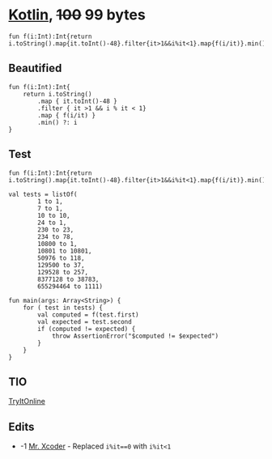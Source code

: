 # [Kotlin](https://kotlinlang.org), <s>100</s> 99 bytes

<!-- language: lang-kotlin -->

    fun f(i:Int):Int{return i.toString().map{it.toInt()-48}.filter{it>1&&i%it<1}.map{f(i/it)}.min()?:i}
## Beautified

<!-- language: lang-kotlin -->

    fun f(i:Int):Int{
        return i.toString()
            .map { it.toInt()-48 }
            .filter { it >1 && i % it < 1}
            .map { f(i/it) }
            .min() ?: i
    }
## Test

<!-- language: lang-kotlin -->


    fun f(i:Int):Int{return i.toString().map{it.toInt()-48}.filter{it>1&&i%it<1}.map{f(i/it)}.min()?:i}
    
    val tests = listOf(
            1 to 1,
            7 to 1,
            10 to 10,
            24 to 1,
            230 to 23,
            234 to 78,
            10800 to 1,
            10801 to 10801,
            50976 to 118,
            129500 to 37,
            129528 to 257,
            8377128 to 38783,
            655294464 to 1111)
    
    fun main(args: Array<String>) {
        for ( test in tests) {
            val computed = f(test.first)
            val expected = test.second
            if (computed != expected) {
                throw AssertionError("$computed != $expected")
            }
        }
    }
## TIO
[TryItOnline](https://tio.run/##ZZHLbsIwEEX3+QoXUWRLLc2TGARULLroqot+QQQOHTXYyB76EMq3p44NIdBZWJmbMzeT60+FFcimKQ+SlBRmrxJZexy1wIOWBMao3lGD3FI23hX7I6BVLEDZY8rrcQkVCm3VZTQawT3gPKodZ82eAJltQFL2PIO6Cb6KiqAwaMiCVGDwraQBOVVEUJHooevzmz4KnRBelDi9QeLEMXHSlxyU874RD8N/5jz0C7QPFz0Lp/nE6VHfIZ5m3iLJr9WYuwWynsyTPI+8nvCc93abZFk8TdOJ/w1bLAjaa9gVNrFCb82MrLQufuc+/yUjRzdbKk2oy5GA9HmeX7XVhrxWu/0BxcbmXNKWsPekDbIrSPzsxdpDDjFireSmQ6AktPO5W3R4/1tt4YdW32RljNAISr5orTQdDPujw/Ps4LJBHfizbv4A)
## Edits
- -1 [Mr. Xcoder](https://codegolf.stackexchange.com/users/59487) - Replaced `i%it==0` with `i%it<1`
